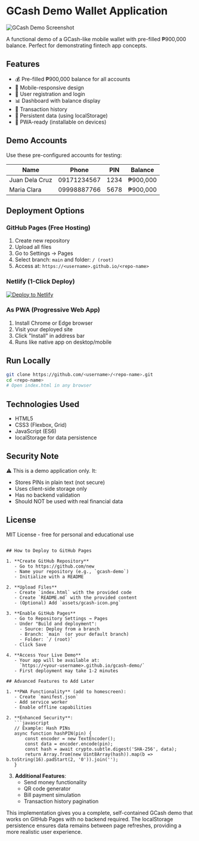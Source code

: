 # GCash Demo Wallet Application

![GCash Demo Screenshot](./assets/gcash-demo-screenshot.png)

A functional demo of a GCash-like mobile wallet with pre-filled ₱900,000 balance. Perfect for demonstrating fintech app concepts.

## Features

- 💰 Pre-filled ₱900,000 balance for all accounts
- 📱 Mobile-responsive design
- 🔐 User registration and login
- 📊 Dashboard with balance display
- 📜 Transaction history
- 🔄 Persistent data (using localStorage)
- 📲 PWA-ready (installable on devices)

## Demo Accounts

Use these pre-configured accounts for testing:

| Name          | Phone       | PIN  | Balance    |
|---------------|-------------|------|------------|
| Juan Dela Cruz| 09171234567 | 1234 | ₱900,000   |
| Maria Clara   | 09998887766 | 5678 | ₱900,000   |

## Deployment Options

### GitHub Pages (Free Hosting)
1. Create new repository
2. Upload all files
3. Go to Settings → Pages
4. Select branch: `main` and folder: `/ (root)`
5. Access at: `https://<username>.github.io/<repo-name>`

### Netlify (1-Click Deploy)
[![Deploy to Netlify](https://www.netlify.com/img/deploy/button.svg)](https://app.netlify.com/start/deploy?repository=https://github.com/your-username/your-repo)

### As PWA (Progressive Web App)
1. Install Chrome or Edge browser
2. Visit your deployed site
3. Click "Install" in address bar
4. Runs like native app on desktop/mobile

## Run Locally
```bash
git clone https://github.com/<username>/<repo-name>.git
cd <repo-name>
# Open index.html in any browser
```

## Technologies Used
- HTML5
- CSS3 (Flexbox, Grid)
- JavaScript (ES6)
- localStorage for data persistence

## Security Note
⚠️ This is a demo application only. It:
- Stores PINs in plain text (not secure)
- Uses client-side storage only
- Has no backend validation
- Should NOT be used with real financial data

## License
MIT License - free for personal and educational use

```

## How to Deploy to GitHub Pages

1. **Create GitHub Repository**
   - Go to https://github.com/new
   - Name your repository (e.g., `gcash-demo`)
   - Initialize with a README

2. **Upload Files**
   - Create `index.html` with the provided code
   - Create `README.md` with the provided content
   - (Optional) Add `assets/gcash-icon.png`

3. **Enable GitHub Pages**
   - Go to Repository Settings → Pages
   - Under "Build and deployment":
     - Source: Deploy from a branch
     - Branch: `main` (or your default branch)
     - Folder: `/ (root)`
   - Click Save

4. **Access Your Live Demo**
   - Your app will be available at:  
     `https://<your-username>.github.io/gcash-demo/`
   - First deployment may take 1-2 minutes

## Advanced Features to Add Later

1. **PWA Functionality** (add to homescreen):
   - Create `manifest.json`
   - Add service worker
   - Enable offline capabilities

2. **Enhanced Security**:
   ```javascript
   // Example: Hash PINs
   async function hashPIN(pin) {
       const encoder = new TextEncoder();
       const data = encoder.encode(pin);
       const hash = await crypto.subtle.digest('SHA-256', data);
       return Array.from(new Uint8Array(hash)).map(b => b.toString(16).padStart(2, '0')).join('');
   }
   ```

3. **Additional Features**:
   - Send money functionality
   - QR code generator
   - Bill payment simulation
   - Transaction history pagination

This implementation gives you a complete, self-contained GCash demo that works on GitHub Pages with no backend required. The localStorage persistence ensures data remains between page refreshes, providing a more realistic user experience.

